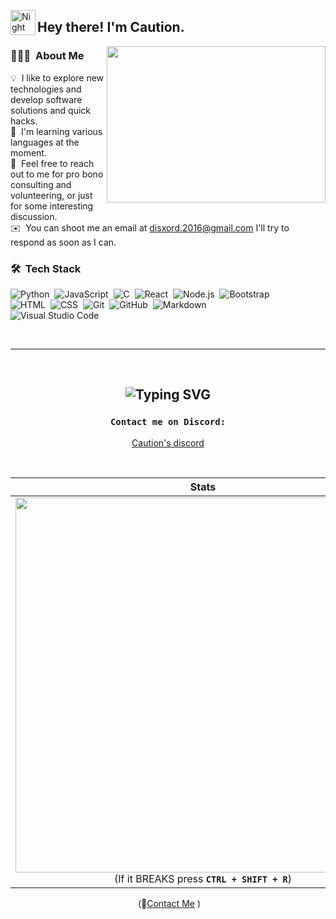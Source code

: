 <img alt="Night Coding" src="./assets/HandWave.gif" width='40' align="left"/><h2>Hey there! I'm Caution.</h2>

<div align="left">

<img align="right" src="https://user-images.githubusercontent.com/66202304/218335076-6a3c08b2-911c-4c5e-b699-d0bd827f8f38.gif" width="350" height="250"> 
 
</div>

### 👨🏻‍💻 &nbsp;About Me

💡 &nbsp;I like to explore new technologies and develop software solutions and quick hacks.\
🌱 &nbsp;I'm learning various languages at the moment.\
💬 &nbsp;Feel free to reach out to me for pro bono consulting and volunteering, or just for some interesting discussion.\
✉️ &nbsp;You can shoot me an email at disxord.2016@gmail.com I'll try to respond as soon as I can.
 
### 🛠 &nbsp;Tech Stack

![Python](https://img.shields.io/badge/-Python-05122A?style=flat&logo=python)&nbsp;
![JavaScript](https://img.shields.io/badge/-JavaScript-05122A?style=flat&logo=javascript)&nbsp;
![C](https://img.shields.io/badge/-C-05122A?style=flat&logo=C&logoColor=A8B9CC)&nbsp;
![React](https://img.shields.io/badge/-React-05122A?style=flat&logo=react)&nbsp;
![Node.js](https://img.shields.io/badge/-Node.js-05122A?style=flat&logo=node.js)&nbsp;
![Bootstrap](https://img.shields.io/badge/-Bootstrap-05122A?style=flat&logo=bootstrap&logoColor=563D7C)\
![HTML](https://img.shields.io/badge/-HTML-05122A?style=flat&logo=HTML5)&nbsp;
![CSS](https://img.shields.io/badge/-CSS-05122A?style=flat&logo=CSS3&logoColor=1572B6)&nbsp;
![Git](https://img.shields.io/badge/-Git-05122A?style=flat&logo=git)&nbsp;
![GitHub](https://img.shields.io/badge/-GitHub-05122A?style=flat&logo=github)&nbsp;
![Markdown](https://img.shields.io/badge/-Markdown-05122A?style=flat&logo=markdown)\
![Visual Studio Code](https://img.shields.io/badge/-Visual%20Studio%20Code-05122A?style=flat&logo=visual-studio-code&logoColor=007ACC)&nbsp;
</div>

<div align="left">

 

<br>

---

<br>

## <div align="middle"> ![Typing SVG](https://readme-typing-svg.demolab.com?font=Fira+Code&size=25&duration=2300&pause=1000&color=FFEB65DC&center=true&vCenter=true&width=800&height=30&lines=It's+not+a+bug!;Cosmic+rays+have+hit+your+system!) </div>

<div align="middle">
 
  ### ``Contact me on Discord:``
 
  [Caution's discord](https://discordapp.com/users/232063271740506112)
 
</div>

<br>

<div align="center">
 
   **Stats**                 | **Top Languages**
  :-------------------------:|:-------------------------:
 <img src="https://readme-stats-thegoldenpro.vercel.app/api?username=cautionexists&show_icons=true&theme=gruvbox%22" width="600px"/> <br> (If it BREAKS press **``CTRL + SHIFT + R``**)  |  <img align="right" src="https://readme-stats-thegoldenpro.vercel.app/api/top-langs/?username=cautionexists&theme=gruvbox" width="330px"/>

 
</div>

<div align="center">
 
 ‎ (🎯[Contact Me](#contact-me-on-discord) )
